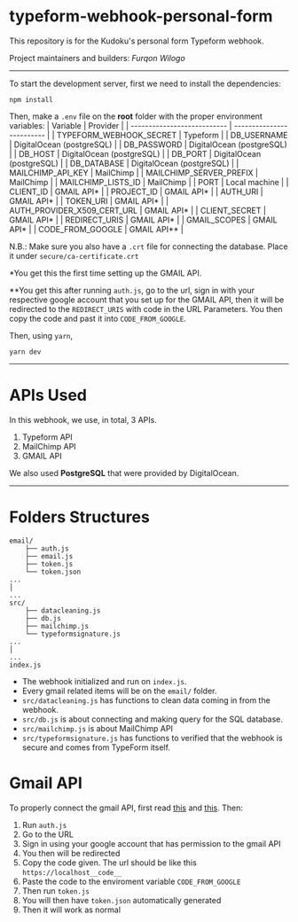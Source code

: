 # typeform-webhook-personal-form
This repository is for the Kudoku's personal form Typeform webhook.

Project maintainers and builders: *Furqon Wilogo*

---

To start the development server, first we need to install the dependencies:
```
npm install
```
Then, make a `.env` file on the **root** folder with the proper environment variables:
|          Variable           |         Provider          |
| --------------------------- | ------------------------- |
| TYPEFORM_WEBHOOK_SECRET     | Typeform                  |
| DB_USERNAME                 | DigitalOcean (postgreSQL) |
| DB_PASSWORD                 | DigitalOcean (postgreSQL) |
| DB_HOST                     | DigitalOcean (postgreSQL) |
| DB_PORT                     | DigitalOcean (postgreSQL) |
| DB_DATABASE                 | DigitalOcean (postgreSQL) |
| MAILCHIMP_API_KEY           | MailChimp                 |
| MAILCHIMP_SERVER_PREFIX     | MailChimp                 |
| MAILCHIMP_LISTS_ID          | MailChimp                 |
| PORT                        | Local machine             |
| CLIENT_ID                   | GMAIL API*                |
| PROJECT_ID                  | GMAIL API*                |
| AUTH_URI                    | GMAIL API*                |
| TOKEN_URI                   | GMAIL API*                |
| AUTH_PROVIDER_X509_CERT_URL | GMAIL API*                |
| CLIENT_SECRET               | GMAIL API*                |
| REDIRECT_URIS               | GMAIL API*                |
| GMAIL_SCOPES                | GMAIL API*                |
| CODE_FROM_GOOGLE            | GMAIL API**               |

N.B.: Make sure you also have a `.crt` file for connecting the database. Place it under `secure/ca-certificate.crt`

*You get this the first time setting up the GMAIL API.

**You get this after running `auth.js`, go to the url, sign in with your respective google account that you set up for the GMAIL API, then it will be redirected to the `REDIRECT_URIS` with code in the URL Parameters. You then copy the code and past it into `CODE_FROM_GOOGLE`.


Then, using `yarn`,
```
yarn dev
```
---
# APIs Used
In this webhook, we use, in total, 3 APIs.
1. Typeform API
2. MailChimp API
3. GMAIL API

We also used **PostgreSQL** that were provided by DigitalOcean.

---

# Folders Structures
```
email/
    ├── auth.js
    ├── email.js
    ├── token.js
    └── token.json
...
│  
...
src/
    ├── datacleaning.js
    ├── db.js
    ├── mailchimp.js
    └── typeformsignature.js
...
│  
...
index.js
```

- The webhook initialized and run on `index.js`.
- Every gmail related items will be on the `email/` folder.
- `src/datacleaning.js` has functions to clean data coming in from the webhook.
- `src/db.js` is about connecting and making query for the SQL database.
- `src/mailchimp.js` is about MailChimp API
- `src/typeformsignature.js` has functions to verified that the webhook is secure and comes from TypeForm itself.


# Gmail API
To properly connect the gmail API, first read [this](https://www.labnol.org/google-api-service-account-220405) and [this](https://developers.google.com/gmail/api/quickstart/nodejs). Then:
1. Run `auth.js`
2. Go to the URL
3. Sign in using your google account that has permission to the gmail API
4. You then will be redirected
5. Copy the code given. The url should be like this `https://localhost__code__`
6. Paste the code to the enviroment variable `CODE_FROM_GOOGLE`
7. Then run `token.js`
8. You will then have `token.json` automatically generated
9. Then it will work as normal